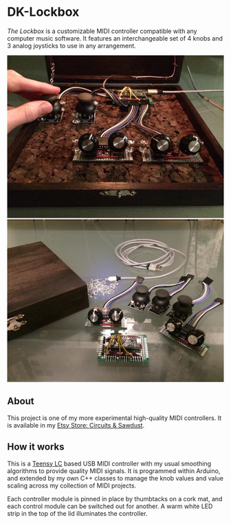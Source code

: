 # DK-Lockbox
_The Lockbox_ is a customizable MIDI controller compatible with any computer music software. It features an interchangeable set of 4 knobs and 3 analog joysticks to use in any arrangement.

![Lockbox MIDI Controller](/images/dk-lockbox_front.jpg)
![Lockbox MIDI Controller](/images/dk-lockbox_parts.jpg)

## About
This project is one of my more experimental high-quality MIDI controllers. It is available in my 
[Etsy Store: Circuits & Sawdust](https://www.etsy.com/listing/594208433/lockbox-customizable-midi-controller-box).

## How it works
This is a [Teensy LC](https://www.pjrc.com/teensy/) based USB MIDI controller with my usual smoothing algorithms to provide quality MIDI signals. It is programmed within Arduino, and extended by my own C++ classes to manage the knob values and value scaling across my collection of MIDI projects.

Each controller module is pinned in place by thumbtacks on a cork mat, and each control module can be switched out for another. A warm white LED strip in the top of the lid illuminates the controller.

